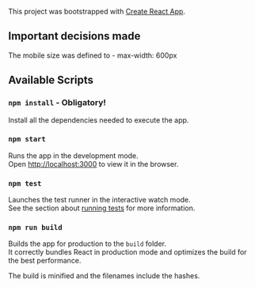 This project was bootstrapped with [Create React App](https://github.com/facebook/create-react-app).

## Important decisions made

The mobile size was defined to - max-width: 600px

## Available Scripts

### `npm install` - Obligatory!

Install all the dependencies needed to execute the app.

### `npm start`

Runs the app in the development mode.<br>
Open [http://localhost:3000](http://localhost:3000) to view it in the browser.

### `npm test`

Launches the test runner in the interactive watch mode.<br>
See the section about [running tests](https://facebook.github.io/create-react-app/docs/running-tests) for more information.

### `npm run build`

Builds the app for production to the `build` folder.<br>
It correctly bundles React in production mode and optimizes the build for the best performance.

The build is minified and the filenames include the hashes.<br>
